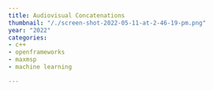 ```yaml
---
title: Audiovisual Concatenations
thumbnail: "/./screen-shot-2022-05-11-at-2-46-19-pm.png"
year: "2022"
categories:
- c++
- openframeworks
- maxmsp
- machine learning

---
```

